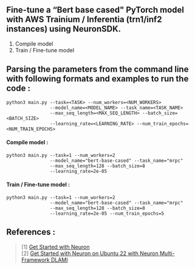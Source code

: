 ## Fine-tune a “Bert base cased" PyTorch model with AWS Trainium / Inferentia (trn1/inf2 instances) using NeuronSDK.
1. Compile model
2. Train / Fine-tune model

## Parsing the parameters from the command line with following formats and examples to run the code :
```
python3 main.py --task=<TASK> --num_workers=<NUM_WORKERS>
                --model_name=<MODEL_NAME> --task_name=<TASK_NAME>
                --max_seq_length=<MAX_SEQ_LENGTH> --batch_size=<BATCH_SIZE>
                --learning_rate=<LEARNING_RATE> --num_train_epochs=<NUM_TRAIN_EPOCHS>
```

#### Compile model :
```
python3 main.py --task=1 --num_workers=2
                --model_name="bert-base-cased" --task_name="mrpc"
                --max_seq_length=128 --batch_size=8
                --learning_rate=2e-05
```

#### Train / Fine-tune model :
```
python3 main.py --task=1 --num_workers=2
                --model_name="bert-base-cased" --task_name="mrpc"
                --max_seq_length=128 --batch_size=8
                --learning_rate=2e-05 --num_train_epochs=5
```

## References :<br>
>[1] [Get Started with Neuron](https://awsdocs-neuron.readthedocs-hosted.com/en/latest/general/quick-start/index.html)<br>
>[2] [Get Started with Neuron on Ubuntu 22 with Neuron Multi-Framework DLAMI](https://awsdocs-neuron.readthedocs-hosted.com/en/latest/general/setup/neuron-setup/multiframework/multi-framework-ubuntu22-neuron-dlami.html#setup-ubuntu22-multi-framework-dlami)<br>
